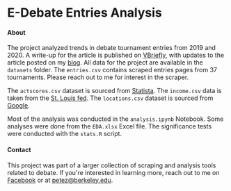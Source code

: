 # E-Debate Entries Analysis
#### About

The project analyzed trends in debate tournament entries from 2019 and 2020. A write-up for the article is published on [VBriefly](https://www.vbriefly.com/2020/12/31/five-trends-among-e-debate-competitors-by-peter-zhang/), with updates to the article posted on my [blog](https://peterzhang.info/e-debate-update). All data for the project are available in the `datasets` folder. The `entries.csv` contains scraped entries pages from 37 tournaments. Please reach out to me for interest in the scraper.

The `actscores.csv` dataset is sourced from [Statista](https://www.statista.com/statistics/305987/us-average-act-scores-by-state/). The `income.csv`  data is taken from the [St. Louis fed](https://fred.stlouisfed.org/series/MEHOINUSA672N). The `locations.csv` dataset is sourced from [Google](https://developers.google.com/public-data/docs/canonical/states_csv).

Most of the analysis was conducted in the `analysis.ipynb` Notebook. Some analyses were done from the `EDA.xlsx` Excel file. The significance tests were conducted with the `stats.R` script.

#### Contact

This project was part of a larger collection of scraping and analysis tools related to debate. If you're interested in learning more, reach out to me on [Facebook](https://www.facebook.com/petejzh/) or at petez@berkeley.edu.
